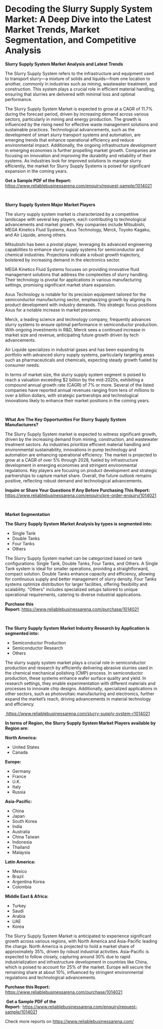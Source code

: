 <p><h1>Decoding the Slurry Supply System Market: A Deep Dive into the Latest Market Trends, Market Segmentation, and Competitive Analysis</h1></p><p><strong>Slurry Supply System Market Analysis and Latest Trends</strong></p>
<p><p>The Slurry Supply System refers to the infrastructure and equipment used to transport slurry—a mixture of solids and liquids—from one location to another, commonly in industries such as mining, wastewater treatment, and construction. This system plays a crucial role in efficient material handling, ensuring that slurries are delivered with minimal loss and optimal performance.</p><p>The Slurry Supply System Market is expected to grow at a CAGR of 11.7% during the forecast period, driven by increasing demand across various sectors, particularly in mining and energy production. The growth is influenced by the rising need for effective waste management solutions and sustainable practices. Technological advancements, such as the development of smart slurry transport systems and automation, are emerging trends that enhance operational efficiency and reduce environmental impact. Additionally, the ongoing infrastructure development in emerging economies is further propelling market growth. Companies are focusing on innovation and improving the durability and reliability of their systems. As industries look for improved solutions to manage slurry efficiently, the market for Slurry Supply Systems is poised for significant expansion in the coming years.</p></p>
<p><strong>Get a Sample PDF of the Report:&nbsp;</strong> <a href="https://www.reliablebusinessarena.com/enquiry/request-sample/1014021?utm_campaign=3015&utm_medium=2&utm_source=Github&utm_content=ia&utm_term=09042025&utm_id=slurry-supply-system">https://www.reliablebusinessarena.com/enquiry/request-sample/1014021</a></p>
<p>&nbsp;</p>
<p><strong>Slurry Supply System Major Market Players</strong></p>
<p><p>The slurry supply system market is characterized by a competitive landscape with several key players, each contributing to technological advancements and market growth. Key companies include Mitsubishi, MEGA Kinetics Fluid Systems, Axus Technology, Merck, Toyoko Kagaku, and Air Liquide, among others.</p><p>Mitsubishi has been a pivotal player, leveraging its advanced engineering capabilities to enhance slurry supply systems for semiconductor and chemical industries. Projections indicate a robust growth trajectory, bolstered by increasing demand in the electronics sector.</p><p>MEGA Kinetics Fluid Systems focuses on providing innovative fluid management solutions that address the complexities of slurry handling. Their technology is pivotal for applications in various manufacturing settings, promising significant market share expansion.</p><p>Axus Technology is notable for its precision equipment tailored for the semiconductor manufacturing sector, emphasizing growth by aligning its product development with industry demands. This strategic focus positions Axus for a notable increase in market presence.</p><p>Merck, a leading science and technology company, frequently advances slurry systems to ensure optimal performance in semiconductor production. With ongoing investments in R&D, Merck sees a continued increase in market size and revenue, anticipating future growth driven by tech advancements.</p><p>Air Liquide specializes in industrial gases and has been expanding its portfolio with advanced slurry supply systems, particularly targeting areas such as pharmaceuticals and chemicals, expecting steady growth fueled by consumer needs.</p><p>In terms of market size, the slurry supply system segment is poised to reach a valuation exceeding $2 billion by the mid-2020s, exhibiting a compound annual growth rate (CAGR) of 7% or more. Several of the listed companies have reported annual revenues ranging from tens of millions to over a billion dollars, with strategic partnerships and technological innovations likely to enhance their market positions in the coming years.</p></p>
<p>&nbsp;</p>
<p><strong>What Are The Key Opportunities For Slurry Supply System Manufacturers?</strong></p>
<p><p>The Slurry Supply System market is expected to witness significant growth, driven by the increasing demand from mining, construction, and wastewater treatment sectors. As industries prioritize efficient material handling and environmental sustainability, innovations in pump technology and automation are enhancing operational efficiency. The market is projected to grow at a CAGR of over 5% through 2028, fueled by infrastructure development in emerging economies and stringent environmental regulations. Key players are focusing on product development and strategic partnerships to capture market share. Overall, the future outlook remains positive, reflecting robust demand and technological advancements.</p></p>
<p><strong>Inquire or Share Your Questions If Any Before Purchasing This Report:</strong> <a href="https://www.reliablebusinessarena.com/enquiry/pre-order-enquiry/1014021?utm_campaign=3015&utm_medium=2&utm_source=Github&utm_content=ia&utm_term=09042025&utm_id=slurry-supply-system">https://www.reliablebusinessarena.com/enquiry/pre-order-enquiry/1014021</a></p>
<p>&nbsp;</p>
<p><strong>Market Segmentation</strong></p>
<p><strong>The Slurry Supply System Market Analysis by types is segmented into:</strong></p>
<p><ul><li>Single Tank</li><li>Double Tanks</li><li>Four Tanks</li><li>Others</li></ul></p>
<p><p>The Slurry Supply System market can be categorized based on tank configurations: Single Tank, Double Tanks, Four Tanks, and Others. A Single Tank system is ideal for smaller operations, providing a straightforward, compact solution. Double Tanks enhance capacity and efficiency, allowing for continuous supply and better management of slurry density. Four Tanks systems optimize distribution for larger facilities, offering flexibility and scalability. "Others" includes specialized setups tailored to unique operational requirements, catering to diverse industrial applications.</p></p>
<p><strong>Purchase this Report:&nbsp;</strong><a href="https://www.reliablebusinessarena.com/purchase/1014021?utm_campaign=3015&utm_medium=2&utm_source=Github&utm_content=ia&utm_term=09042025&utm_id=slurry-supply-system">https://www.reliablebusinessarena.com/purchase/1014021</a></p>
<p>&nbsp;</p>
<p><strong>The Slurry Supply System Market Industry Research by Application is segmented into:</strong></p>
<p><ul><li>Semiconductor Production</li><li>Semiconductor Research</li><li>Others</li></ul></p>
<p><p>The slurry supply system market plays a crucial role in semiconductor production and research by efficiently delivering abrasive slurries used in the chemical mechanical polishing (CMP) process. In semiconductor production, these systems enhance wafer surface quality and yield. In research settings, they enable experimentation with different materials and processes to innovate chip designs. Additionally, specialized applications in other sectors, such as photovoltaic manufacturing and electronics, further expand the market’s reach, driving advancements in material technology and efficiency.</p></p>
<p><a href="https://www.reliablebusinessarena.com/slurry-supply-system-r1014021?utm_campaign=3015&utm_medium=2&utm_source=Github&utm_content=ia&utm_term=09042025&utm_id=slurry-supply-system">&nbsp;https://www.reliablebusinessarena.com/slurry-supply-system-r1014021</a></p>
<p><strong>In terms of Region, the Slurry Supply System Market Players available by Region are:</strong></p>
<p>
    <p> <strong> North America: </strong>
        <ul>
            <li>United States</li>
            <li>Canada</li>
        </ul>
        </p> 
    <p> <strong> Europe: </strong>
        <ul>
            <li>Germany</li>
            <li>France</li>
            <li>U.K.</li>
            <li>Italy</li>
            <li>Russia</li>
        </ul>
        </p> 
    <p> <strong> Asia-Pacific: </strong>
        <ul>
            <li>China</li>
            <li>Japan</li>
            <li>South Korea</li>
            <li>India</li>
            <li>Australia</li>
            <li>China Taiwan</li>
            <li>Indonesia</li>
            <li>Thailand</li>
            <li>Malaysia</li>
        </ul>
        </p> 
    <p> <strong> Latin America: </strong>
        <ul>
            <li>Mexico</li>
            <li>Brazil</li>
            <li>Argentina Korea</li>
            <li>Colombia</li>
        </ul>
        </p> 
    <p> <strong> Middle East & Africa: </strong>
        <ul>
            <li>Turkey</li>
            <li>Saudi</li>
            <li>Arabia</li>
            <li>UAE</li>
            <li>Korea</li>
        </ul>
    </p>
    </p>
<p><p>The Slurry Supply System Market is anticipated to experience significant growth across various regions, with North America and Asia-Pacific leading the charge. North America is projected to hold a market share of approximately 35%, driven by robust industrial activities. Asia-Pacific is expected to follow closely, capturing around 30% due to rapid industrialization and infrastructure development in countries like China, which is poised to account for 25% of the market. Europe will secure the remaining share at about 10%, influenced by stringent environmental regulations and technological advancements.</p></p>
<p><strong>Purchase this Report: </strong><a href="https://www.reliablebusinessarena.com/purchase/1014021?utm_campaign=3015&utm_medium=2&utm_source=Github&utm_content=ia&utm_term=09042025&utm_id=slurry-supply-system">https://www.reliablebusinessarena.com/purchase/1014021</a></p>
<p>&nbsp;<strong>Get a Sample PDF of the Report:&nbsp;&nbsp;</strong><a href="https://www.reliablebusinessarena.com/enquiry/request-sample/1014021?utm_campaign=3015&utm_medium=2&utm_source=Github&utm_content=ia&utm_term=09042025&utm_id=slurry-supply-system">https://www.reliablebusinessarena.com/enquiry/request-sample/1014021</a></p>
<p><strong></strong></p>
<p>Check more reports on <a href="https://www.reliablebusinessarena.com/?utm_campaign=3015&utm_medium=2&utm_source=Github&utm_content=ia&utm_term=09042025&utm_id=slurry-supply-system">https://www.reliablebusinessarena.com/</a></p>